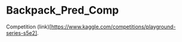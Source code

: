 # Backpack_Pred_Comp

Competition (link)[https://www.kaggle.com/competitions/playground-series-s5e2].
